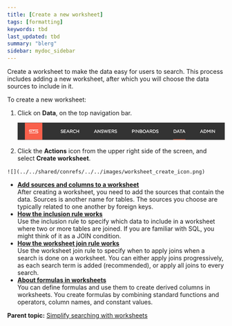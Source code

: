 ```yaml
---
title: [Create a new worksheet]
tags: [formatting]
keywords: tbd
last_updated: tbd
summary: "blerg"
sidebar: mydoc_sidebar
---
```

Create a worksheet to make the data easy for users to search. This process includes adding a new worksheet, after which you will choose the data sources to include in it.

To create a new worksheet:

1.   Click on **Data**, on the top navigation bar.

     ![](../../shared/conrefs/../../images/data_icon.png "Data")

2.   Click the **Actions** icon from the upper right side of the screen, and select **Create worksheet**.

    ![](../../shared/conrefs/../../images/worksheet_create_icon.png)


-   **[Add sources and columns to a worksheet](../../admin/worksheets/worksheet_add_tables.html)**  
After creating a worksheet, you need to add the sources that contain the data. Sources is another name for tables. The sources you choose are typically related to one another by foreign keys.
-   **[How the inclusion rule works](../../admin/worksheets/about_inclusion_rule.html)**  
Use the inclusion rule to specify which data to include in a worksheet where two or more tables are joined. If you are familiar with SQL, you might think of it as a JOIN condition.
-   **[How the worksheet join rule works](../../admin/worksheets/progressive_joins.html)**  
Use the worksheet join rule to specify when to apply joins when a search is done on a worksheet. You can either apply joins progressively, as each search term is added (recommended), or apply all joins to every search.
-   **[About formulas in worksheets](../../admin/worksheets/about_formulas.html)**  
You can define formulas and use them to create derived columns in worksheets. You create formulas by combining standard functions and operators, column names, and constant values.

**Parent topic:** [Simplify searching with worksheets](../../admin/worksheets/about_worksheets.html)
